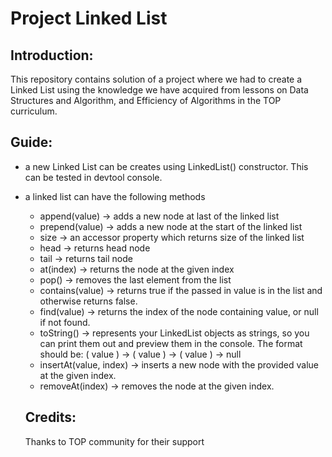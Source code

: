 # Project Linked List

## Introduction:

This repository contains solution of a project where we had to create a Linked List using the knowledge we have acquired from lessons on Data Structures and Algorithm, and Efficiency of Algorithms in the TOP curriculum.

## Guide:

- a new Linked List can be creates using LinkedList() constructor. This can be tested in devtool console.
- a linked list can have the following methods
  - append(value) -> adds a new node at last of the linked list
  - prepend(value) -> adds a new node at the start of the linked list
  - size -> an accessor property which returns size of the linked list
  - head -> returns head node
  - tail -> returns tail node
  - at(index) -> returns the node at the given index
  - pop() -> removes the last element from the list
  - contains(value) -> returns true if the passed in value is in the list and otherwise returns false.
  - find(value) -> returns the index of the node containing value, or null if not found.
  - toString() -> represents your LinkedList objects as strings, so you can print them out and preview them in the console. The format should be: ( value ) -> ( value ) -> ( value ) -> null
  - insertAt(value, index) -> inserts a new node with the provided value at the given index.
  - removeAt(index) -> removes the node at the given index.

  ## Credits:

  Thanks to TOP community for their support
